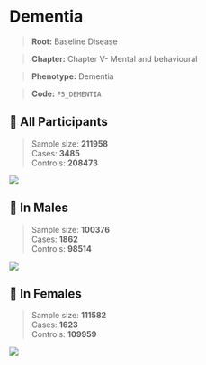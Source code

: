 # Dementia

> **Root:** Baseline Disease  

> **Chapter:** Chapter V- Mental and behavioural  

> **Phenotype:** Dementia  

> **Code:** `F5_DEMENTIA`

## 🧪 All Participants  
> Sample size: **211958**  
> Cases: **3485**  
> Controls: **208473**
<img src="/Disease/Figures/ALL/Incidence/F5_DEMENTIA.png"/>
<CsvTable src="/Disease_Data/ALL/Incidence/COX_F5_DEMENTIA.csv" label="🔍 View full results" />

## 👨 In Males  
> Sample size: **100376**  
> Cases: **1862**  
> Controls: **98514**
<img src="/Disease/Figures/Male/Incidence/F5_DEMENTIA.png"/>
<CsvTable src="/Disease_Data/Male/Incidence/COX_F5_DEMENTIA.csv" label="🔍 View full results" />

## 👩 In Females  
> Sample size: **111582**  
> Cases: **1623**  
> Controls: **109959**
<img src="/Disease/Figures/Female/Incidence/F5_DEMENTIA.png"/>
<CsvTable src="/Disease_Data/Female/Incidence/COX_F5_DEMENTIA.csv" label="🔍 View full results" />
